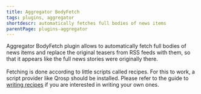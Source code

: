 ```yaml
---
title: Aggregator BodyFetch
tags: plugins, aggregator
shortdescr: automatically fetches full bodies of news items
parentPage: plugins-aggregator
---
```


Aggregator BodyFetch plugin allows to automatically fetch full bodies of
news items and replace the original teasers from RSS feeds with them, so
that it appears like the full news stories were originally there.\
\
Fetching is done according to little scripts called recipes. For this to
work, a script provider like Qrosp should be installed. Please refer to
the guide to [writing
recipes](/development-aggregator-writing-recipes-for-bodyfetch) if you
are interested in writing your own ones.
